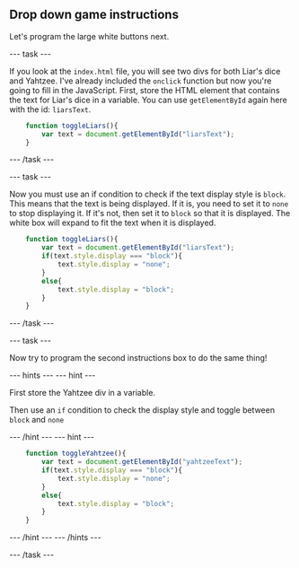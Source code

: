 ## Drop down game instructions

Let's program the large white buttons next.

--- task ---

If you look at the `index.html` file, you will see two divs for both Liar's dice and Yahtzee. I've already included the `onclick` function but now you're going to fill in the JavaScript. First, store the HTML element that contains the text for Liar's dice in a variable. You can use `getElementById` again here with the id: `liarsText`. 

```javascript
    function toggleLiars(){
        var text = document.getElementById("liarsText");
    }
```

--- /task ---

--- task ---

Now you must use an if condition to check if the text display style is `block`. This means that the text is being displayed. If it is, you need to set it to `none` to stop displaying it. If it's not, then set it to `block` so that it is displayed. The white box will expand to fit the text when it is displayed.

```javascript
    function toggleLiars(){
        var text = document.getElementById("liarsText");
        if(text.style.display === "block"){
            text.style.display = "none";
        }
        else{
            text.style.display = "block";
        }
    }
```

--- /task ---

--- task ---

Now try to program the second instructions box to do the same thing!

--- hints ---
--- hint ---

First store the Yahtzee div in a variable.

Then use an `if` condition to check the display style and toggle between `block` and `none`

--- /hint ---
--- hint ---

```javascript
    function toggleYahtzee(){
        var text = document.getElementById("yahtzeeText");
        if(text.style.display === "block"){
            text.style.display = "none";
        }
        else{
            text.style.display = "block";
        }
    }
```
--- /hint ---
--- /hints ---

--- /task ---